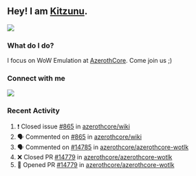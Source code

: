 ## Hey! I am [Kitzunu](https://Github.com/Kitzunu).

<!--<a href="https://github-readme-stats.kitzunu.vercel.app/api?username=Kitzunu&show_icons=true&theme=dark">
  <img align="center" src="https://github-readme-stats.kitzunu.vercel.app/api?username=Kitzunu&show_icons=true&theme=dark" />
</a>-->
<a href="https://github-readme-stats.kitzunu.vercel.app/api?username=Kitzunu&show_icons=true&theme=dark">
  <img align="center" src="https://github-readme-stats.vercel.app/api/top-langs/?username=Kitzunu&layout=compact&theme=dark" />
</a>

### What do I do?

I focus on WoW Emulation at [AzerothCore](https://Github.com/AzerothCore). Come join us ;)

### Connect with me
[![](https://img.shields.io/badge/AzerothCore%20Discord-Connect%20with%20me!-green)](https://discord.com/invite/gkt4y2x)

### Recent Activity

<!--START_SECTION:activity-->
1. ❗️ Closed issue [#865](https://github.com/azerothcore/wiki/issues/865) in [azerothcore/wiki](https://github.com/azerothcore/wiki)
2. 🗣 Commented on [#865](https://github.com/azerothcore/wiki/issues/865) in [azerothcore/wiki](https://github.com/azerothcore/wiki)
3. 🗣 Commented on [#14785](https://github.com/azerothcore/azerothcore-wotlk/issues/14785) in [azerothcore/azerothcore-wotlk](https://github.com/azerothcore/azerothcore-wotlk)
4. ❌ Closed PR [#14779](https://github.com/azerothcore/azerothcore-wotlk/pull/14779) in [azerothcore/azerothcore-wotlk](https://github.com/azerothcore/azerothcore-wotlk)
5. 💪 Opened PR [#14779](https://github.com/azerothcore/azerothcore-wotlk/pull/14779) in [azerothcore/azerothcore-wotlk](https://github.com/azerothcore/azerothcore-wotlk)
<!--END_SECTION:activity-->
